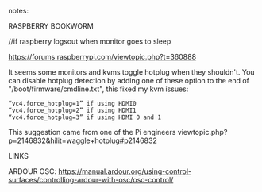 notes:

RASPBERRY BOOKWORM

//if raspberry logsout when monitor goes to sleep

https://forums.raspberrypi.com/viewtopic.php?t=360888

It seems some monitors and kvms toggle hotplug when they shouldn't. You can disable hotplug detection by adding one of these option to the end of "/boot/firmware/cmdline.txt", this fixed my kvm issues:

    “vc4.force_hotplug=1” if using HDMI0
    “vc4.force_hotplug=2” if using HDMI1
    “vc4.force_hotplug=3” if using HDMI 0 and 1

This suggestion came from one of the Pi engineers viewtopic.php?p=2146832&hilit=waggle+hotplug#p2146832

LINKS

ARDOUR OSC: https://manual.ardour.org/using-control-surfaces/controlling-ardour-with-osc/osc-control/

